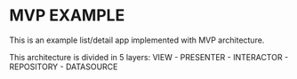 # MVP EXAMPLE
This is an example list/detail app implemented with MVP architecture.

This architecture is divided in 5 layers: VIEW - PRESENTER - INTERACTOR - REPOSITORY - DATASOURCE
